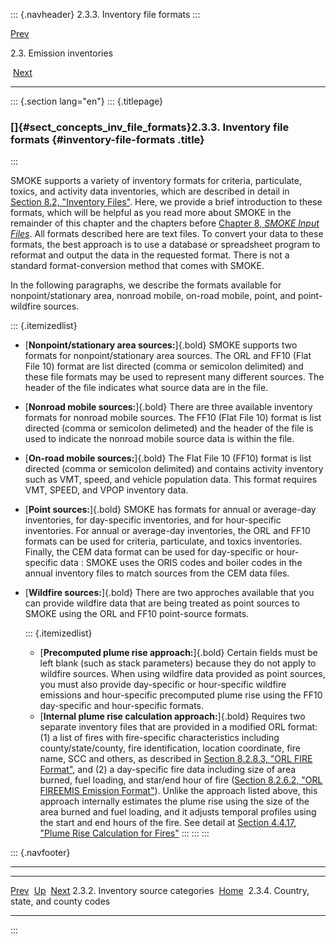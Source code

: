 ::: {.navheader}
2.3.3. Inventory file formats
:::

[Prev](ch02s03s02.html) 

2.3. Emission inventories

 [Next](ch02s03s04.html)

------------------------------------------------------------------------

::: {.section lang="en"}
::: {.titlepage}
<div>

<div>

### []{#sect_concepts_inv_file_formats}2.3.3. Inventory file formats {#inventory-file-formats .title}

</div>

</div>
:::

SMOKE supports a variety of inventory formats for criteria, particulate,
toxics, and activity data inventories, which are described in detail in
[Section 8.2, "Inventory Files"](ch08s02.html "8.2. Inventory Files").
Here, we provide a brief introduction to these formats, which will be
helpful as you read more about SMOKE in the remainder of this chapter
and the chapters before [Chapter 8, *SMOKE Input
Files*](ch08.html "Chapter 8. SMOKE Input Files"). All formats described
here are text files. To convert your data to these formats, the best
approach is to use a database or spreadsheet program to reformat and
output the data in the requested format. There is not a standard
format-conversion method that comes with SMOKE.

In the following paragraphs, we describe the formats available for
nonpoint/stationary area, nonroad mobile, on-road mobile, point, and
point-wildfire sources.

::: {.itemizedlist}
-   [**Nonpoint/stationary area sources:**]{.bold} SMOKE supports two
    formats for nonpoint/stationary area sources. The ORL and FF10 (Flat
    File 10) format are list directed (comma or semicolon delimited) and
    these file formats may be used to represent many different sources.
    The header of the file indicates what source data are in the file.

-   [**Nonroad mobile sources:**]{.bold} There are three available
    inventory formats for nonroad mobile sources. The FF10 (Flat
    File 10) format is list directed (comma or semicolon delimeted) and
    the header of the file is used to indicate the nonroad mobile source
    data is within the file.

-   [**On-road mobile sources:**]{.bold} The Flat File 10 (FF10) format
    is list directed (comma or semicolon delimited) and contains
    activity inventory such as VMT, speed, and vehicle population data.
    This format requires VMT, SPEED, and VPOP inventory data.

-   [**Point sources:**]{.bold} SMOKE has formats for annual or
    average-day inventories, for day-specific inventories, and for
    hour-specific inventories. For annual or average-day inventories,
    the ORL and FF10 formats can be used for criteria, particulate, and
    toxics inventories. Finally, the CEM data format can be used for
    day-specific or hour-specific data : SMOKE uses the ORIS codes and
    boiler codes in the annual inventory files to match sources from the
    CEM data files.

-   [**Wildfire sources:**]{.bold} There are two approches available
    that you can provide wildfire data that are being treated as point
    sources to SMOKE using the ORL and FF10 point-source formats.

    ::: {.itemizedlist}
    -   [**Precomputed plume rise approach:**]{.bold} Certain fields
        must be left blank (such as stack parameters) because they do
        not apply to wildfire sources. When using wildfire data provided
        as point sources, you must also provide day-specific or
        hour-specific wildfire emissions and hour-specific precomputed
        plume rise using the FF10 day-specific and hour-specific
        formats.
    -   [**Internal plume rise calculation approach:**]{.bold} Requires
        two separate inventory files that are provided in a modified ORL
        format: (1) a list of fires with fire-specific characteristics
        including county/state/county, fire identification, location
        coordinate, fire name, SCC and others, as described in
        [Section 8.2.8.3, "ORL FIRE
        Format"](ch08s02s08.html#sect_input_ptinv_fire "8.2.8.3. ORL FIRE Format"),
        and (2) a day-specific fire data including size of area burned,
        fuel loading, and star/end hour of fire ([Section 8.2.6.2, "ORL
        FIREEMIS Emission
        Format"](ch08s02s06.html#sect_input_ptday_fireemis "8.2.6.2. ORL FIREEMIS Emission Format")).
        Unlike the approach listed above, this approach internally
        estimates the plume rise using the size of the area burned and
        fuel loading, and it adjusts temporal profiles using the start
        and end hours of the fire. See detail at [Section 4.4.17, "Plume
        Rise Calculation for
        Fires"](ch04s04s17.html "4.4.17. Plume Rise Calculation for Fires")
    :::
:::
:::

::: {.navfooter}

------------------------------------------------------------------------

  ------------------------------------- -------------------- ------------------------------------------
  [Prev](ch02s03s02.html)                [Up](ch02s03.html)                     [Next](ch02s03s04.html)
  2.3.2. Inventory source categories     [Home](index.html)     2.3.4. Country, state, and county codes
  ------------------------------------- -------------------- ------------------------------------------
:::
